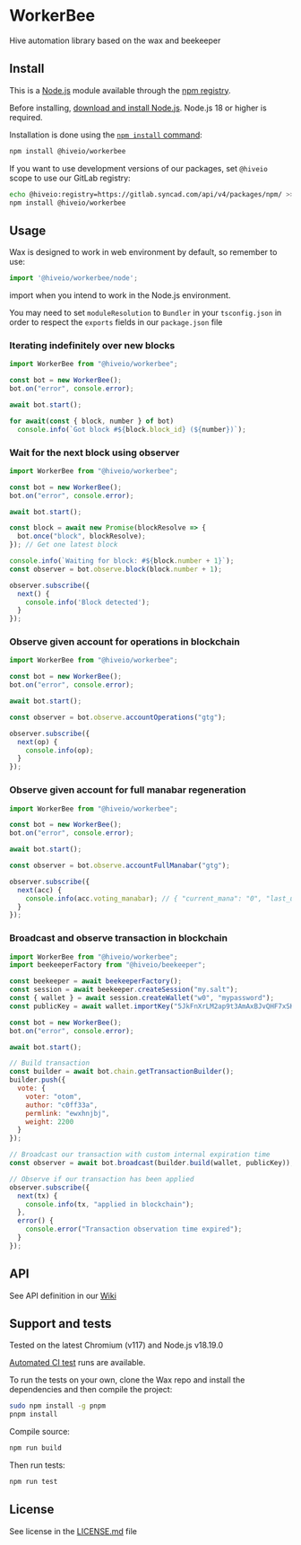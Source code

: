# WorkerBee

Hive automation library based on the wax and beekeeper

## Install

This is a [Node.js](https://nodejs.org/en/) module available through the
[npm registry](https://www.npmjs.com/).

Before installing, [download and install Node.js](https://nodejs.org/en/download/).
Node.js 18 or higher is required.

Installation is done using the
[`npm install` command](https://docs.npmjs.com/getting-started/installing-npm-packages-locally):

```bash
npm install @hiveio/workerbee
```

If you want to use development versions of our packages, set `@hiveio` scope to use our GitLab registry:

```bash
echo @hiveio:registry=https://gitlab.syncad.com/api/v4/packages/npm/ >> .npmrc
npm install @hiveio/workerbee
```

## Usage

Wax is designed to work in web environment by default, so remember to use:

```ts
import '@hiveio/workerbee/node';
```

import when you intend to work in the Node.js environment.

You may need to set `moduleResolution` to `Bundler` in your `tsconfig.json` in order to respect the `exports` fields in our `package.json` file

### Iterating indefinitely over new blocks

```js
import WorkerBee from "@hiveio/workerbee";

const bot = new WorkerBee();
bot.on("error", console.error);

await bot.start();

for await(const { block, number } of bot)
  console.info(`Got block #${block.block_id} (${number})`);
```

### Wait for the next block using observer

```js
import WorkerBee from "@hiveio/workerbee";

const bot = new WorkerBee();
bot.on("error", console.error);

await bot.start();

const block = await new Promise(blockResolve => {
  bot.once("block", blockResolve);
}); // Get one latest block

console.info(`Waiting for block: #${block.number + 1}`);
const observer = bot.observe.block(block.number + 1);

observer.subscribe({
  next() {
    console.info('Block detected');
  }
});
```

### Observe given account for operations in blockchain

```js
import WorkerBee from "@hiveio/workerbee";

const bot = new WorkerBee();
bot.on("error", console.error);

await bot.start();

const observer = bot.observe.accountOperations("gtg");

observer.subscribe({
  next(op) {
    console.info(op);
  }
});
```

### Observe given account for full manabar regeneration

```js
import WorkerBee from "@hiveio/workerbee";

const bot = new WorkerBee();
bot.on("error", console.error);

await bot.start();

const observer = bot.observe.accountFullManabar("gtg");

observer.subscribe({
  next(acc) {
    console.info(acc.voting_manabar); // { "current_mana": "0", "last_update_time": 0 }
  }
});
```

### Broadcast and observe transaction in blockchain

```js
import WorkerBee from "@hiveio/workerbee";
import beekeeperFactory from "@hiveio/beekeeper";

const beekeeper = await beekeeperFactory();
const session = await beekeeper.createSession("my.salt");
const { wallet } = await session.createWallet("w0", "mypassword");
const publicKey = await wallet.importKey("5JkFnXrLM2ap9t3AmAxBJvQHF7xSKtnTrCTginQCkhzU5S7ecPT");

const bot = new WorkerBee();
bot.on("error", console.error);

await bot.start();

// Build transaction
const builder = await bot.chain.getTransactionBuilder();
builder.push({
  vote: {
    voter: "otom",
    author: "c0ff33a",
    permlink: "ewxhnjbj",
    weight: 2200
  }
});

// Broadcast our transaction with custom internal expiration time
const observer = await bot.broadcast(builder.build(wallet, publicKey));

// Observe if our transaction has been applied
observer.subscribe({
  next(tx) {
    console.info(tx, "applied in blockchain");
  },
  error() {
    console.error("Transaction observation time expired");
  }
});
```

## API

See API definition in our [Wiki](${GEN_DOC_URL})

## Support and tests

Tested on the latest Chromium (v117) and Node.js v18.19.0

[Automated CI test](https://gitlab.syncad.com/hive/workerbee/-/pipelines) runs are available.

To run the tests on your own, clone the Wax repo and install the dependencies and then compile the project:

```bash
sudo npm install -g pnpm
pnpm install
```

Compile source:

```bash
npm run build
```

Then run tests:

```bash
npm run test
```

## License

See license in the [LICENSE.md](https://gitlab.syncad.com/hive/workerbee/-/blob/main/LICENSE.md) file

